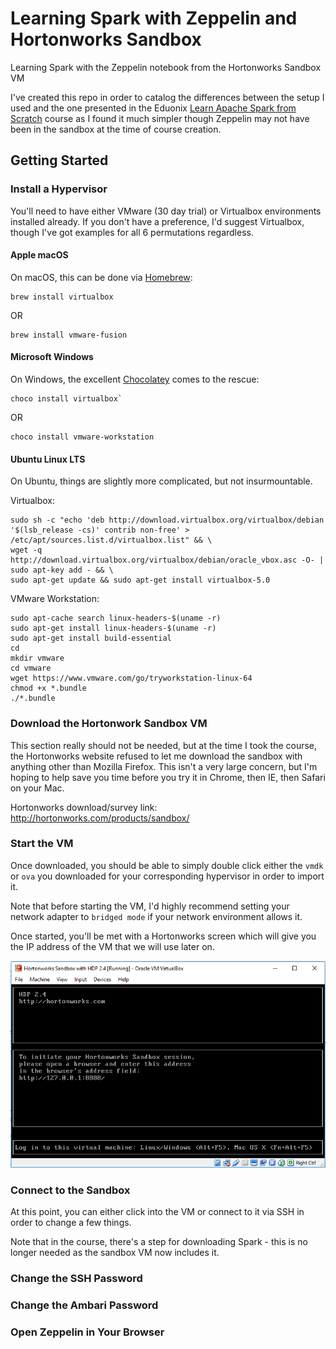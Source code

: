 # Learning Spark with Zeppelin and Hortonworks Sandbox
Learning Spark with the Zeppelin notebook from the Hortonworks Sandbox VM

I've created this repo in order to catalog the differences between the setup I used and the one presented in the Eduonix [Learn Apache Spark from Scratch](https://www.eduonix.com/courses/Software-Development/Learn-Apache-Spark-from-Scratch-for-Beginners) course as I found it much simpler though Zeppelin may not have been in the sandbox at the time of course creation. 

## Getting Started 

### Install a Hypervisor 
You'll need to have either VMware (30 day trial) or Virtualbox environments installed already. If you don't have a preference, I'd suggest Virtualbox, though I've got examples for all 6 permutations regardless. 


#### Apple macOS
On macOS, this can be done via [Homebrew](http://brew.sh/):

```
brew install virtualbox
```

OR

```
brew install vmware-fusion
```

#### Microsoft Windows
On Windows, the excellent [Chocolatey](https://chocolatey.org/) comes to the rescue:

```
choco install virtualbox`
```

OR

```
choco install vmware-workstation
```

#### Ubuntu Linux LTS
On Ubuntu, things are slightly more complicated, but not insurmountable. 

Virtualbox:

```
sudo sh -c "echo 'deb http://download.virtualbox.org/virtualbox/debian '$(lsb_release -cs)' contrib non-free' > /etc/apt/sources.list.d/virtualbox.list" && \
wget -q http://download.virtualbox.org/virtualbox/debian/oracle_vbox.asc -O- | sudo apt-key add - && \
sudo apt-get update && sudo apt-get install virtualbox-5.0
```

VMware Workstation:

```
sudo apt-cache search linux-headers-$(uname -r)
sudo apt-get install linux-headers-$(uname -r)
sudo apt-get install build-essential
cd
mkdir vmware
cd vmware
wget https://www.vmware.com/go/tryworkstation-linux-64
chmod +x *.bundle
./*.bundle
```

### Download the Hortonwork Sandbox VM

This section really should not be needed, but at the time I took the course, the Hortonworks website refused to let me download the sandbox with anything other than Mozilla Firefox. This isn't a very large concern, but I'm hoping to help save you time before you try it in Chrome, then IE, then Safari on your Mac. 

Hortonworks download/survey link: http://hortonworks.com/products/sandbox/

### Start the VM

Once downloaded, you should be able to simply double click either the `vmdk` or `ova` you downloaded for your corresponding hypervisor in order to import it. 

Note that before starting the VM, I'd highly recommend setting your network adapter to `bridged mode` if your network environment allows it. 

Once started, you'll be met with a Hortonworks screen which will give you the IP address of the VM that we will use later on. 

![](vm_initial_screen.PNG)

### Connect to the Sandbox

At this point, you can either click into the VM or connect to it via SSH in order to change a few things. 

Note that in the course, there's a step for downloading Spark - this is no longer needed as the sandbox VM now includes it. 

### Change the SSH Password

### Change the Ambari Password

### Open Zeppelin in Your Browser
